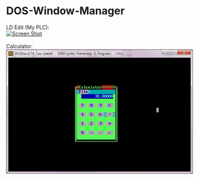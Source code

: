 # DOS-Window-Manager<br>
LD Edit (My PLC):<br>
[![Screen Shot](LD_EDIT.png)]()<br><br>
Calculator:<br>
[![Screen Shot](CALC.jpg)]()<br><br>
